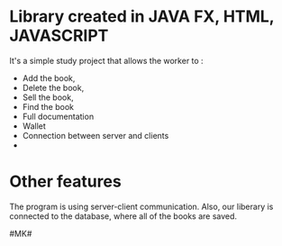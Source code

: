 # Library created in JAVA FX, HTML, JAVASCRIPT

It's a simple study project that allows the worker to :
- Add the book,
- Delete the book,
- Sell the book,
- Find the book
- Full documentation
- Wallet
- Connection between server and clients
- 
 
 # Other features
 The program is using server-client communication.
 Also, our liberary is connected to the database, where all of the books are saved.
 
 
 #MK#
